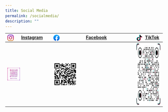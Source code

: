 ```yaml
---
title: Social Media
permalink: /socialmedia/
description: ""
---
```

| <img src="/images/instagram.png" style="width: 20px; height: 20px; float: left">&nbsp;<a href="https://www.instagram.com/sacps.official/">Instagram</a>| <img src="/images/facebookicon.png" style="width: 20px; height: 20px; float: left">&nbsp;<a href="https://www.facebook.com/SACPS.OFFICIAL2.0">Facebook</a> | <img src="/images/tiktok.png" style="width: 20px; height: 20px; float: left">&nbsp;<a href="https://www.tiktok.com/@sacps.official">TikTok</a> |
| -------- | -------- | -------- |
|<img src="/images/Socialmedia/sacpsigqrcode.jfif" style="width:30%; height:30%; float: left"> | <img src="/images/Socialmedia/sacpsfbv2qrcode.png" style="width:30%; height:30%; float: left">     | <img src="/images/Socialmedia/sacpstiktokqrcode.jpeg" style="width:200px; height:200px; float: left">      |

<p>


</p>